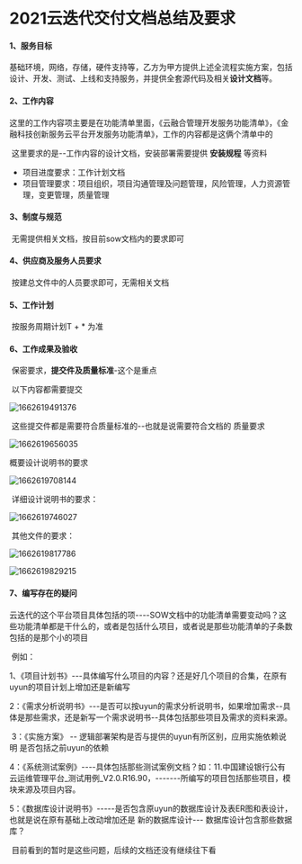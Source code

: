 # 2021云迭代交付文档总结及要求



#### 1、服务目标

​			基础环境，网络，存储，硬件支持等，乙方为甲方提供上述全流程实施方案，包括设计、开发、测试、上线和支持服务，并提供全套源代码及相关**设计文档**等。



#### 2、工作内容

​		这里的工作内容项主要是在功能清单里面，《云融合管理开发服务功能清单》，《金融科技创新服务云平台开发服务功能清单》，工作的内容都是这俩个清单中的

​		这里要求的是--工作内容的设计文档，安装部署需要提供 **安装规程** 等资料

- 项目进度要求：工作计划文档
- 项目管理要求：项目组织，项目沟通管理及问题管理，风险管理，人力资源管理，变更管理，质量管理





#### 3、制度与规范

​			无需提供相关文档，按目前sow文档内的要求即可



#### 4、供应商及服务人员要求

​			按建总文件中的人员要求即可，无需相关文档



#### 5、工作计划

​			按服务周期计划T + * 为准



#### 6、工作成果及验收

​			保密要求，**提交件及质量标准**-这个是重点

​	以下内容都需要提交

![1662619491376](../../../.vuepress/public/images/1662619491376.png)



​	这些提交件都是需要符合质量标准的--也就是说需要符合文档的 质量要求

![1662619656035](../../../.vuepress/public/images/1662619656035.png)



概要设计说明书的要求

![1662619708144](../../../.vuepress/public/images/1662619708144.png)



​	详细设计说明书的要求：

![1662619746027](../../../.vuepress/public/images/1662619746027.png)



​		其他文件的要求：

![1662619817786](../../../.vuepress/public/images/1662619817786.png)



![1662619829215](../../../.vuepress/public/images/1662619829215.png)





#### 7、编写存在的疑问

​		云迭代的这个平台项目具体包括的项----SOW文档中的功能清单需要变动吗？这些功能清单都是干什么的，或者是包括什么项目，或者说是那些功能清单的子条数包括的是那个小的项目



​		例如：

​			1、《项目计划书》---具体编写什么项目的内容？还是好几个项目的合集，在原有uyun的项目计划上增加还是新编写



​			2：《需求分析说明书》---是否可以按uyun的需求分析说明书，如果增加需求--具体是那些需求，还是新写一个需求说明书--具体包括那些项目及需求的资料来源。



​			3：《实施方案》 -- 逻辑部署架构是否与提供的uyun有所区别，应用实施依赖说明 是否包括之前uyun的依赖



​			4：《系统测试案例》----具体包括那些测试案例文档？如：11.中国建设银行公有云运维管理平台_测试用例_V2.0.R16.90，-------所编写的项目包括那些项目，模块来源及项目内容。



​			5：《数据库设计说明书》-----是否包含原uyun的数据库设计及表ER图和表设计，也就是说在原有基础上改动增加还是 新的数据库设计--- 数据库设计包含那些数据库？



​			目前看到的暂时是这些问题，后续的文档还没有继续往下看

















